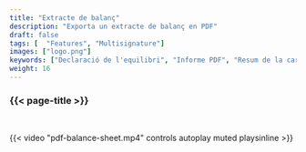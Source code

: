 ```yaml
---
title: "Extracte de balanç"
description: "Exporta un extracte de balanç en PDF"
draft: false
tags: [  "Features", "Multisignature"]
images: ["logo.png"]
keywords: ["Declaració de l'equilibri", "Informe PDF", "Resum de la cartera", "Història de les transaccions"]
weight: 16
---
```


### {{< page-title >}} 
<!-- {{< page-description >}}  -->

<br>


{{< video "pdf-balance-sheet.mp4" controls  autoplay muted playsinline >}}
